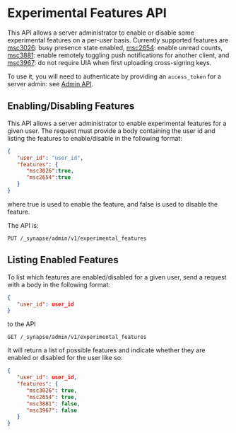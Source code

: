 # Experimental Features API

This API allows a server administrator to enable or disable some experimental features on a per-user
basis. Currently supported features are [msc3026](https://github.com/matrix-org/matrix-spec-proposals/pull/3026): busy 
presence state enabled, [msc2654](https://github.com/matrix-org/matrix-spec-proposals/pull/2654): enable unread counts,
[msc3881](https://github.com/matrix-org/matrix-spec-proposals/pull/3881): enable remotely toggling push notifications 
for another client, and [msc3967](https://github.com/matrix-org/matrix-spec-proposals/pull/3967): do not require
UIA when first uploading cross-signing keys. 


To use it, you will need to authenticate by providing an `access_token`
for a server admin: see [Admin API](../usage/administration/admin_api/).

## Enabling/Disabling Features

This API allows a server administrator to enable experimental features for a given user. The request must 
provide a body containing the user id and listing the features to enable/disable in the following format:
```json
{
   "user_id": "user_id",
   "features": {
      "msc3026":true,
      "msc2654":true
   }
}
```
where true is  used to enable the feature, and false is used to disable the feature.


The API is:

```
PUT /_synapse/admin/v1/experimental_features
```

## Listing Enabled Features
 
To list which features are enabled/disabled for a given user, send a request with a body in the following format:

```json
{
   "user_id": user_id
}
```

to the API

```
GET /_synapse/admin/v1/experimental_features
```

It will return a list of possible features and indicate whether they are enabled or disabled for the
user like so:
```json
{
   "user_id": user_id,
   "features": {
      "msc3026": true,
      "msc2654": true,
      "msc3881": false,
      "msc3967": false
   }
}
```